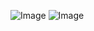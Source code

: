![Image](https://github.com/user-attachments/assets/e2244bbc-82ca-4411-bd66-83012ca43a7d)
![Image](https://github.com/user-attachments/assets/fcf9a175-a2dc-4d4b-9c84-8880a2ae7840)

